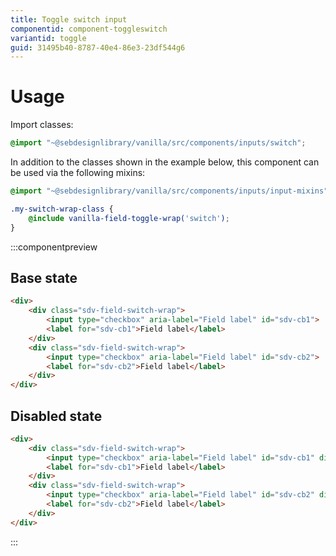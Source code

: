 ```yaml
---
title: Toggle switch input
componentid: component-toggleswitch
variantid: toggle
guid: 31495b40-8787-40e4-86e3-23df544g6
---
```

# Usage
Import classes:
```scss
@import "~@sebdesignlibrary/vanilla/src/components/inputs/switch";
```

In addition to the classes shown in the example below, this component can be used via the following mixins:
```scss
@import "~@sebdesignlibrary/vanilla/src/components/inputs/input-mixins";

.my-switch-wrap-class {
    @include vanilla-field-toggle-wrap('switch');
}
```

:::componentpreview
## Base state
```html
<div>
    <div class="sdv-field-switch-wrap">
        <input type="checkbox" aria-label="Field label" id="sdv-cb1">
        <label for="sdv-cb1">Field label</label>
    </div>
    <div class="sdv-field-switch-wrap">
        <input type="checkbox" aria-label="Field label" id="sdv-cb2">
        <label for="sdv-cb2">Field label</label>
    </div>
</div>
```

## Disabled state
```html
<div>
    <div class="sdv-field-switch-wrap">
        <input type="checkbox" aria-label="Field label" id="sdv-cb1" disabled checked>
        <label for="sdv-cb1">Field label</label>
    </div>
    <div class="sdv-field-switch-wrap">
        <input type="checkbox" aria-label="Field label" id="sdv-cb2" disabled>
        <label for="sdv-cb2">Field label</label>
    </div>
</div>
```
:::
